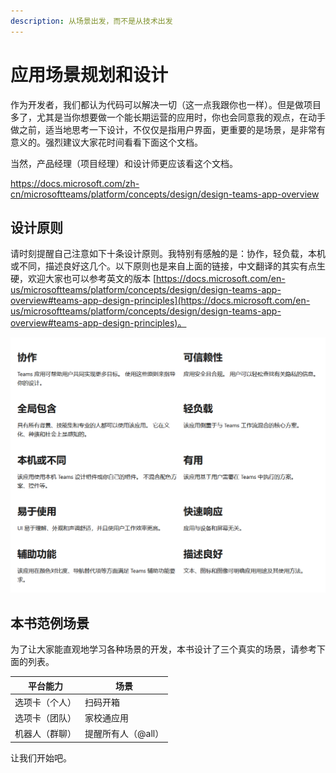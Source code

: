```yaml
---
description: 从场景出发，而不是从技术出发
---
```


# 应用场景规划和设计

作为开发者，我们都认为代码可以解决一切（这一点我跟你也一样）。但是做项目多了，尤其是当你想要做一个能长期运营的应用时，你也会同意我的观点，在动手做之前，适当地思考一下设计，不仅仅是指用户界面，更重要的是场景，是非常有意义的。强烈建议大家花时间看看下面这个文档。

当然，产品经理（项目经理）和设计师更应该看这个文档。

<https://docs.microsoft.com/zh-cn/microsoftteams/platform/concepts/design/design-teams-app-overview>

## 设计原则

请时刻提醒自己注意如下十条设计原则。我特别有感触的是：协作，轻负载，本机或不同，描述良好这几个。以下原则也是来自上面的链接，中文翻译的其实有点生硬，欢迎大家也可以参考英文的版本 [https://docs.microsoft.com/en-us/microsoftteams/platform/concepts/design/design-teams-app-overview#teams-app-design-principles](https://docs.microsoft.com/en-us/microsoftteams/platform/concepts/design/design-teams-app-overview#teams-app-design-principles)。

![](<../.gitbook/assets/图片 300.png>)

## 本书范例场景

为了让大家能直观地学习各种场景的开发，本书设计了三个真实的场景，请参考下面的列表。

| 平台能力    | 场景          |
| ------- | ----------- |
| 选项卡（个人） | 扫码开箱        |
| 选项卡（团队） | 家校通应用       |
| 机器人（群聊） | 提醒所有人（@all） |

让我们开始吧。
